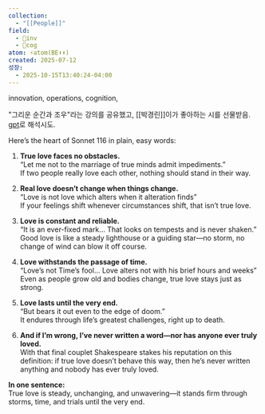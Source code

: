 ```yaml
---
collection:
  - "[[People]]"
field:
  - 🐢inv
  - 👾cog
atom: ⚡️atom(BE⬇️⬆️)
created: 2025-07-12
성장:
  - 2025-10-15T13:40:24-04:00
---
```

innovation, operations, cognition, 

"그리운 순간과 조우"라는 강의를 공유했고,  [[박경린]]이가 좋아하는 시를 선물받음. [gpt](https://chatgpt.com/share/6872d67d-e3c0-8002-bbb7-8c2d3fe5bb85)로 해석시도. 

Here’s the heart of Sonnet 116 in plain, easy words:

1. **True love faces no obstacles.**  
    “Let me not to the marriage of true minds admit impediments.”  
    If two people really love each other, nothing should stand in their way.
    
2. **Real love doesn’t change when things change.**  
    “Love is not love which alters when it alteration finds”  
    If your feelings shift whenever circumstances shift, that isn’t true love.
    
3. **Love is constant and reliable.**  
    “It is an ever-fixed mark… That looks on tempests and is never shaken.”  
    Good love is like a steady lighthouse or a guiding star—no storm, no change of wind can blow it off course.
    
4. **Love withstands the passage of time.**  
    “Love’s not Time’s fool… Love alters not with his brief hours and weeks”  
    Even as people grow old and bodies change, true love stays just as strong.
    
5. **Love lasts until the very end.**  
    “But bears it out even to the edge of doom.”  
    It endures through life’s greatest challenges, right up to death.
    
6. **And if I’m wrong, I’ve never written a word—nor has anyone ever truly loved.**  
    With that final couplet Shakespeare stakes his reputation on this definition: if true love doesn’t behave this way, then he’s never written anything and nobody has ever truly loved.
    
**In one sentence:**  
True love is steady, unchanging, and unwavering—it stands firm through storms, time, and trials until the very end.